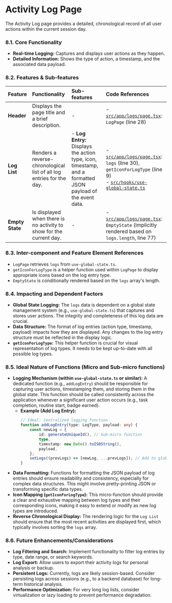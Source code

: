 # Activity Log Page

The Activity Log page provides a detailed, chronological record of all user actions within the current session day.

### 8.1. Core Functionality

*   **Real-time Logging:** Captures and displays user actions as they happen.
*   **Detailed Information:** Shows the type of action, a timestamp, and the associated data payload.

### 8.2. Features & Sub-features

| Feature | Functionality | Sub-features | Code References |
| :--- | :--- | :--- | :--- |
| **Header** | Displays the page title and a brief description. | - | - [`src/app/logs/page.tsx`](src/app/logs/page.tsx): `LogPage` (line 28) |
| **Log List** | Renders a reverse-chronological list of all log entries for the day. | - **Log Entry:** Displays the action type, icon, timestamp, and a formatted JSON payload of the event data. | - [`src/app/logs/page.tsx`](src/app/logs/page.tsx): `logs` (line 30), `getIconForLogType` (line 9)<br>- [`src/hooks/use-global-state.ts`](src/hooks/use-global-state.ts) |
| **Empty State** | Is displayed when there is no activity to show for the current day. | - | - [`src/app/logs/page.tsx`](src/app/logs/page.tsx): `EmptyState` (implicitly rendered based on `logs.length`, line 77) |

### 8.3. Inter-component and Feature Element References

*   `LogPage` retrieves `logs` from `use-global-state.ts`.
*   `getIconForLogType` is a helper function used within `LogPage` to display appropriate icons based on the log entry type.
*   `EmptyState` is conditionally rendered based on the `logs` array's length.

### 8.4. Impacting and Dependent Factors

*   **Global State Logging:** The `logs` data is dependent on a global state management system (e.g., `use-global-state.ts`) that captures and stores user actions. The integrity and completeness of this log data are crucial.
*   **Data Structure:** The format of log entries (action type, timestamp, payload) impacts how they are displayed. Any changes to the log entry structure must be reflected in the display logic.
*   **`getIconForLogType`:** This helper function is crucial for visual representation of log types. It needs to be kept up-to-date with all possible log types.

### 8.5. Ideal Nature of Functions (Micro and Sub-micro functions)

*   **Logging Mechanism (within `use-global-state.ts` or similar):** A dedicated function (e.g., `addLogEntry`) should be responsible for capturing user actions, timestamping them, and storing them in the global state. This function should be called consistently across the application whenever a significant user action occurs (e.g., task completion, routine start, badge earned).
    *   **Example (Add Log Entry):**
        ```typescript
        // Ideal: Centralized logging function
        function addLogEntry(type: LogType, payload: any) {
            const newLog = {
                id: generateUniqueId(), // Sub-micro function
                type,
                timestamp: new Date().toISOString(),
                payload,
            };
            setLogs((prevLogs) => [newLog, ...prevLogs]); // Add to global state
        }
        ```
*   **Data Formatting:** Functions for formatting the JSON payload of log entries should ensure readability and consistency, especially for complex data structures. This might involve pretty-printing JSON or transforming specific data types.
*   **Icon Mapping (`getIconForLogType`):** This micro-function should provide a clear and exhaustive mapping between log types and their corresponding icons, making it easy to extend or modify as new log types are introduced.
*   **Reverse Chronological Display:** The rendering logic for the `Log List` should ensure that the most recent activities are displayed first, which typically involves sorting the `logs` array.

### 8.6. Future Enhancements/Considerations

*   **Log Filtering and Search:** Implement functionality to filter log entries by type, date range, or search keywords.
*   **Log Export:** Allow users to export their activity logs for personal analysis or backup.
*   **Persistent Logs:** Currently, logs are likely session-based. Consider persisting logs across sessions (e.g., to a backend database) for long-term historical analysis.
*   **Performance Optimization:** For very long log lists, consider virtualization or lazy loading to prevent performance degradation.